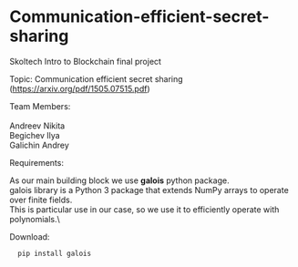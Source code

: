 # Communication-efficient-secret-sharing

Skoltech Intro to Blockchain final project

Topic: Communication efficient secret sharing 
  (https://arxiv.org/pdf/1505.07515.pdf)

Team Members:\
\
Andreev Nikita\
Begichev Ilya\
Galichin Andrey

Requirements:

As our main building block we use $\textbf{galois}$ python package.\
galois library is a Python 3 package that extends NumPy arrays to operate over finite fields.\
This is particular use in our case, so we use it to efficiently operate with polynomials.\

Download:
```console
  pip install galois
```
